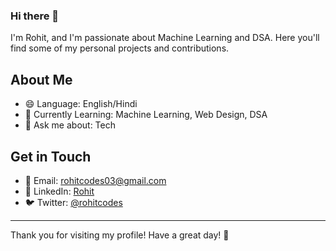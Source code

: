 ### Hi there 👋

I'm Rohit, and I'm passionate about Machine Learning and DSA. Here you'll find some of my personal projects and contributions.

## About Me

- 😄 Language: English/Hindi
- 🌱 Currently Learning: Machine Learning, Web Design, DSA
- 💬 Ask me about: Tech

## Get in Touch

- 📧 Email: rohitcodes03@gmail.com
- 💼 LinkedIn: [Rohit](https://www.linkedin.com/in/rohitcodes03/)
- 🐦 Twitter: [@rohitcodes](https://twitter.com/rohiitcodes)

---

Thank you for visiting my profile! Have a great day! 🚀
